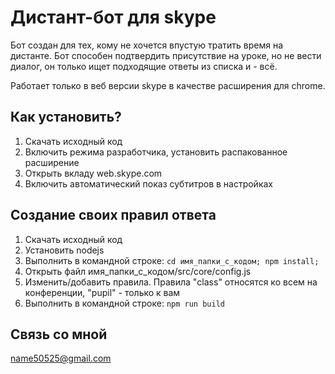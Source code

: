 # Дистант-бот для  skype
Бот создан для тех, кому не хочется впустую тратить время на дистанте. Бот способен подтвердить присутствие на уроке, но не вести диалог, он только ищет подходящие ответы из списка и - всё.

Работает только в веб версии skype в качестве расширения для chrome.
## Как установить?
1. Скачать исходный код
2. Включить режима разработчика, установить распакованное расширение
3. Открыть вкладу web.skype.com
4. Включить автоматический показ субтитров в настройках

## Создание своих правил ответа
1. Скачать исходный код
2. Установить nodejs
3. Выполнить в командной строке: `cd имя_папки_с_кодом; npm install;`
4. Открыть файл имя_папки_с_кодом/src/core/config.js
5. Изменить/добавить правила. Правила "class" относятся ко всем на конференции, "pupil" - только к вам
6. Выполнить в командной строке: `npm run build`

## Связь со мной
name50525@gmail.com